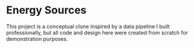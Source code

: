 # Energy Sources

This project is a conceptual clone inspired by a data pipeline I built professionally, but all code and design here were created from scratch for demonstration purposes.


